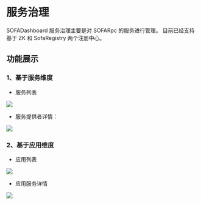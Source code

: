 # 服务治理

SOFADashboard 服务治理主要是对 SOFARpc 的服务进行管理。 目前已经支持基于 ZK 和 SofaRegistry 两个注册中心。

## 功能展示

### 1、基于服务维度

* 服务列表

![](https://gw.alipayobjects.com/mdn/rms_9959bb/afts/img/A*3KHDRJ0VqsQAAAAAAAAAAABkARQnAQ)

* 服务提供者详情：

![](https://gw.alipayobjects.com/mdn/rms_9959bb/afts/img/A*N6h8QK7B8g0AAAAAAAAAAABkARQnAQ)



### 2、基于应用维度

* 应用列表

![](https://gw.alipayobjects.com/mdn/rms_9959bb/afts/img/A*YW0UT6k6pCQAAAAAAAAAAABkARQnAQ)

* 应用服务详情

![](https://gw.alipayobjects.com/mdn/rms_9959bb/afts/img/A*R5ajSoQsx2oAAAAAAAAAAABkARQnAQ)


